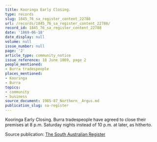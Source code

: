 ```yaml
---
title: Kooringa Early Closing.
type: records
slug: 1845_76_sa_register_content_22788
url: /records/1845_76_sa_register_content_22788/
record_id: 1845_76_sa_register_content_22788
date: '1869-06-18'
date_display: null
volume: null
issue_number: null
page: '2'
article_type: community_notice
issue_reference: 18 June 1869, page 2
people_mentioned:
- Burra tradespeople
places_mentioned:
- Kooringa
- Burra
topics:
- community
- business
source_document: 1985-87_Northern__Argus.md
publication_slug: sa-register
---
```


Kooringa Early Closing.  Burra tradespeople have agreed to close their premises at 8 p.m. Saturday nights instead of 10 p.m. at later, as hitherto.

Source publication: [The South Australian Register](/publications/sa-register/)
